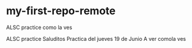 # my-first-repo-remote
ALSC practice  como la ves

ALSC practice
Saluditos
Practica del jueves 19 de Junio
A ver comola ves

